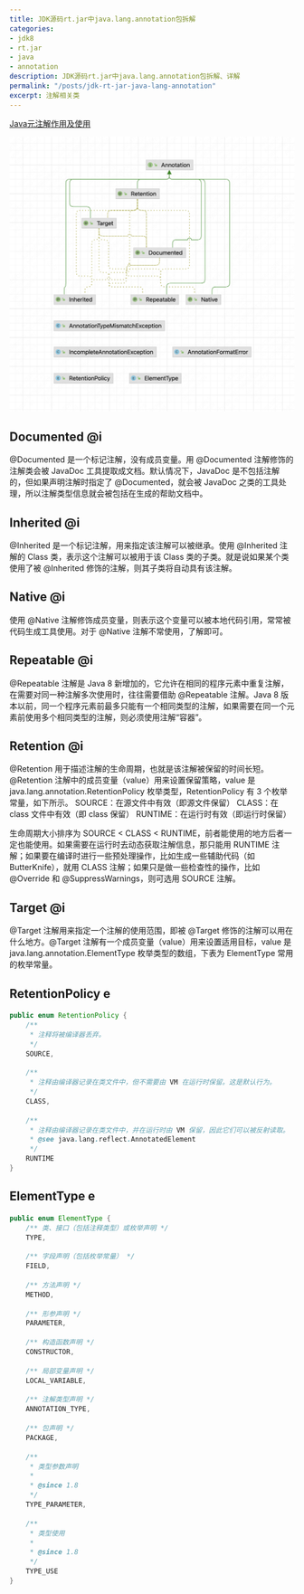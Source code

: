 ```yaml
---
title: JDK源码rt.jar中java.lang.annotation包拆解
categories:
- jdk8
- rt.jar
- java
- annotation
description: JDK源码rt.jar中java.lang.annotation包拆解、详解
permalink: "/posts/jdk-rt-jar-java-lang-annotation"
excerpt: 注解相关类
---
```


[Java元注解作用及使用](http://c.biancheng.net/view/7009.html)

![概览](/assets/images/java-lang-annotation/包结构uml.png)

## Documented @i

@Documented 是一个标记注解，没有成员变量。用 @Documented 注解修饰的注解类会被 JavaDoc 工具提取成文档。默认情况下，JavaDoc 是不包括注解的，但如果声明注解时指定了 @Documented，就会被 JavaDoc 之类的工具处理，所以注解类型信息就会被包括在生成的帮助文档中。


## Inherited @i

@Inherited 是一个标记注解，用来指定该注解可以被继承。使用 @Inherited 注解的 Class 类，表示这个注解可以被用于该 Class 类的子类。就是说如果某个类使用了被 @Inherited 修饰的注解，则其子类将自动具有该注解。

## Native @i

使用 @Native 注解修饰成员变量，则表示这个变量可以被本地代码引用，常常被代码生成工具使用。对于 @Native 注解不常使用，了解即可。

## Repeatable @i

@Repeatable 注解是 Java 8 新增加的，它允许在相同的程序元素中重复注解，在需要对同一种注解多次使用时，往往需要借助 @Repeatable 注解。Java 8 版本以前，同一个程序元素前最多只能有一个相同类型的注解，如果需要在同一个元素前使用多个相同类型的注解，则必须使用注解“容器”。

## Retention @i

@Retention 用于描述注解的生命周期，也就是该注解被保留的时间长短。@Retention 注解中的成员变量（value）用来设置保留策略，value 是 java.lang.annotation.RetentionPolicy 枚举类型，RetentionPolicy 有 3 个枚举常量，如下所示。
SOURCE：在源文件中有效（即源文件保留）
CLASS：在 class 文件中有效（即 class 保留）
RUNTIME：在运行时有效（即运行时保留）

生命周期大小排序为 SOURCE < CLASS < RUNTIME，前者能使用的地方后者一定也能使用。如果需要在运行时去动态获取注解信息，那只能用 RUNTIME 注解；如果要在编译时进行一些预处理操作，比如生成一些辅助代码（如 ButterKnife），就用 CLASS 注解；如果只是做一些检查性的操作，比如 @Override 和 @SuppressWarnings，则可选用 SOURCE 注解。

## Target @i

@Target 注解用来指定一个注解的使用范围，即被 @Target 修饰的注解可以用在什么地方。@Target 注解有一个成员变量（value）用来设置适用目标，value 是 java.lang.annotation.ElementType 枚举类型的数组，下表为 ElementType 常用的枚举常量。

## RetentionPolicy e

``` java
public enum RetentionPolicy {
    /**
     * 注释将被编译器丢弃。
     */
    SOURCE,

    /**
     * 注释由编译器记录在类文件中，但不需要由 VM 在运行时保留。这是默认行为。
     */
    CLASS,

    /**
     * 注释由编译器记录在类文件中，并在运行时由 VM 保留，因此它们可以被反射读取。
     * @see java.lang.reflect.AnnotatedElement
     */
    RUNTIME
}
```

## ElementType e

``` java
public enum ElementType {
    /** 类、接口（包括注释类型）或枚举声明 */
    TYPE,

    /** 字段声明（包括枚举常量） */
    FIELD,

    /** 方法声明 */
    METHOD,

    /** 形参声明 */
    PARAMETER,

    /** 构造函数声明 */
    CONSTRUCTOR,

    /** 局部变量声明 */
    LOCAL_VARIABLE,

    /** 注解类型声明 */
    ANNOTATION_TYPE,

    /** 包声明 */
    PACKAGE,

    /**
     * 类型参数声明
     *
     * @since 1.8
     */
    TYPE_PARAMETER,

    /**
     * 类型使用
     *
     * @since 1.8
     */
    TYPE_USE
}


```